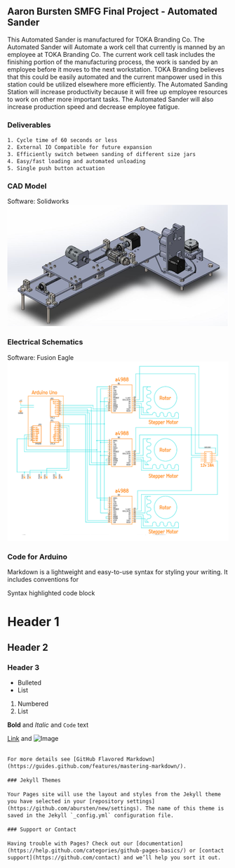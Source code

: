 ## Aaron Bursten SMFG Final Project - Automated Sander

This Automated Sander is manufactured for TOKA Branding Co. The 
Automated Sander will Automate a work cell that currently is manned by an employee at TOKA
Branding Co. The current work cell task includes the finishing portion of the manufacturing process, the
work is sanded by an employee before it moves to the next workstation. TOKA Branding believes that
this could be easily automated and the current manpower used in this station could be utilized elsewhere
more efficiently. The Automated Sanding Station will increase productivity because it will free up
employee resources to work on other more important tasks. The Automated Sander will also increase
production speed and decrease employee fatigue.


### Deliverables
```
1. Cycle time of 60 seconds or less
2. External IO Compatible for future expansion
3. Efficiently switch between sanding of different size jars
4. Easy/fast loading and automated unloading
5. Single push button actuation
```
### CAD Model
Software: Solidworks 
<img src="Solidworks Capture.JPG">

### Electrical Schematics 
Software: Fusion Eagle 
<img src="Electronics Schematic.PNG">

### Code for Arduino 

Markdown is a lightweight and easy-to-use syntax for styling your writing. It includes conventions for


Syntax highlighted code block

# Header 1
## Header 2
### Header 3

- Bulleted
- List

1. Numbered
2. List

**Bold** and _Italic_ and `Code` text

[Link](url) and ![Image](src)
```

For more details see [GitHub Flavored Markdown](https://guides.github.com/features/mastering-markdown/).

### Jekyll Themes

Your Pages site will use the layout and styles from the Jekyll theme you have selected in your [repository settings](https://github.com/abursten/new/settings). The name of this theme is saved in the Jekyll `_config.yml` configuration file.

### Support or Contact

Having trouble with Pages? Check out our [documentation](https://help.github.com/categories/github-pages-basics/) or [contact support](https://github.com/contact) and we’ll help you sort it out.
